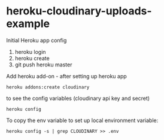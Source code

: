 # heroku-cloudinary-uploads-example

Initial Heroku app config

1. heroku login
2. heroku create
3. git push heroku master

Add heroku add-on - after setting up heroku app

```heroku addons:create cloudinary```

to see the config variables (cloudinary api key and secret)

```heroku config```

To copy the env variable to set up local environment variable:

```heroku config -s | grep CLOUDINARY >> .env```